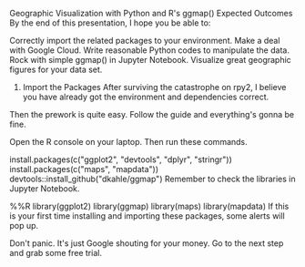 Geographic Visualization with Python and R's ggmap()
Expected Outcomes
By the end of this presentation, I hope you be able to:

Correctly import the related packages to your environment.
Make a deal with Google Cloud.
Write reasonable Python codes to manipulate the data.
Rock with simple ggmap() in Jupyter Notebook.
Visualize great geographic figures for your data set.
1. Import the Packages
After surviving the catastrophe on rpy2, I believe you have already got the environment and dependencies correct.

Then the prework is quite easy. Follow the guide and everything's gonna be fine.

Open the R console on your laptop. Then run these commands.

install.packages(c("ggplot2", "devtools", "dplyr", "stringr"))
install.packages(c("maps", "mapdata"))
devtools::install_github("dkahle/ggmap")
Remember to check the libraries in Jupyter Notebook.

%%R
library(ggplot2)
library(ggmap)
library(maps)
library(mapdata)
If this is your first time installing and importing these packages, some alerts will pop up.

Don't panic. It's just Google shouting for your money. Go to the next step and grab some free trial.
